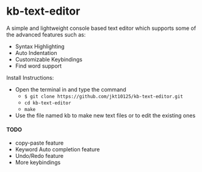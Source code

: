 # kb-text-editor

A simple and lightweight console based text editor which supports some of the advanced features such as: <br />
  + Syntax Highlighting <br />
  + Auto Indentation <br />
  + Customizable Keybindings <br />
  + Find word support




Install Instructions:
  + Open the terminal in and type the command
    + `$ git clone https://github.com/jkt10125/kb-text-editor.git`
    + `cd kb-text-editor`
    + `make`
  + Use the file named kb to make new text files or to edit the existing ones




#### TODO
  + copy-paste feature
  + Keyword Auto completion feature
  + Undo/Redo feature
  + More keybindings
